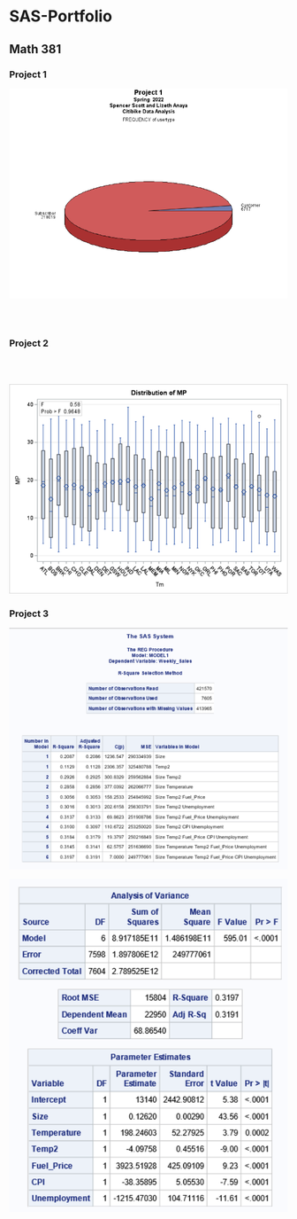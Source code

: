 # SAS-Portfolio

<h2>Math 381</h2>
  <h3>Project 1</h3>
   <p align = "center"><img src = "https://raw.githubusercontent.com/sscottSD/SAS-Portfolio/main/gchart12.png" alt="Girl in a jacket" width="600" align="center"></img></p>
    <br></br>
  <h3>Project 2</h3>
    <br></br>
   <p align = "center"><img src = "https://raw.githubusercontent.com/sscottSD/SAS-Portfolio/main/P2%20Anova.png" alt="Girl in a jacket" width="600"></img></p>
  <h3>Project 3</h3>
  <p align = "center"><img src = "https://raw.githubusercontent.com/sscottSD/SAS-Portfolio/main/regression%20models.png" alt="Girl in a jacket" width="600"></img></p>
   <p align = "center"><img src = "https://raw.githubusercontent.com/sscottSD/SAS-Portfolio/main/parameters.png" alt="Girl in a jacket" width="600"></img></p>
  <br></br>
